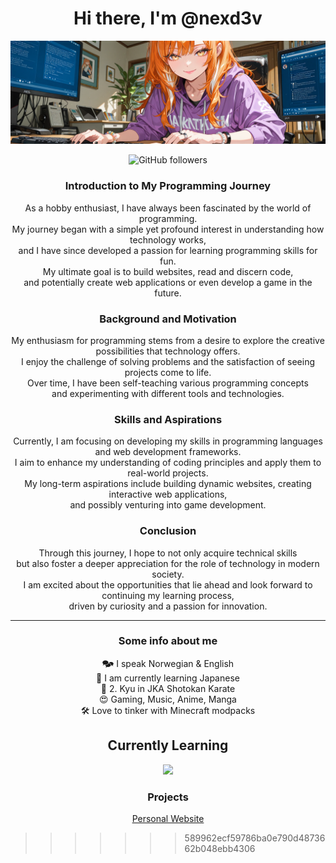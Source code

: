 <h1 align="center">Hi there, I'm @nexd3v</h1>

<p>
  <img src="./assets/nexd3v_astarte.png">
</p>

<div align="center">
<img alt="GitHub followers" src="https://img.shields.io/github/followers/nexd3v">
</div>

<h3 align="center">Introduction to My Programming Journey</h3>
<p align="center">
As a hobby enthusiast, I have always been fascinated by the world of programming.<br> My journey began with a simple yet profound interest in understanding how technology works,<br> and I have since developed a passion for learning programming skills for fun.<br> My ultimate goal is to build websites, read and discern code,<br> and potentially create web applications or even develop a game in the future.</p>

<h3 align="center">Background and Motivation</h3>
<p align="center">
My enthusiasm for programming stems from a desire to explore the creative possibilities that technology offers. <br>I enjoy the challenge of solving problems and the satisfaction of seeing projects come to life.<br> Over time, I have been self-teaching various programming concepts <br>and experimenting with different tools and technologies.</p>

<h3 align="center">Skills and Aspirations</h3>
<p align="center">
Currently, I am focusing on developing my skills in programming languages and web development frameworks.<br> I aim to enhance my understanding of coding principles and apply them to real-world projects.<br> My long-term aspirations include building dynamic websites, creating interactive web applications, <br>and possibly venturing into game development.</p>

<h3 align="center">Conclusion</h3>
<p align="center">
Through this journey, I hope to not only acquire technical skills <br>but also foster a deeper appreciation for the role of technology in modern society.<br> I am excited about the opportunities that lie ahead and look forward to continuing my learning process, <br>driven by curiosity and a passion for innovation.</p>

---

<h3 align="center">Some info about me</h3>
<p align="center">
   🗫 I speak Norwegian & English</br>
   🎌 I am currently learning Japanese</br>
   🥋 2. Kyu in JKA Shotokan Karate</br>
   😍 Gaming, Music, Anime, Manga</br>
   🛠️ Love to tinker with Minecraft modpacks
</p>

<h2 align="center">Currently Learning</h2>

<p align="center">
  <a href="https://www.w3schools.com/" title="HTML, CSS, JavaScript">
    <img src="https://skillicons.dev/icons?i=html,css,js" />
  </a>
</p>
<h3 align="center">Projects</h3>
    <p align="center">
        <a href="https://nexd3v.it/">Personal Website</a></br>
    </p>

<!---
nexd3v/nexd3v is a ✨ special ✨ repository because its `README.md` (this file) appears on your GitHub profile.
You can click the Preview link to take a look at your changes.
--->

> > > > > > > 589962ecf59786ba0e790d4873662b048ebb4306
